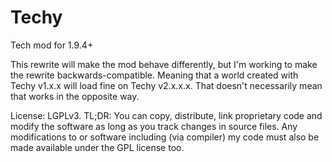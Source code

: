 # Techy
Tech mod for 1.9.4+

This rewrite will make the mod behave differently, but I'm working to make the rewrite backwards-compatible. Meaning that a world created with Techy v1.x.x will load fine on Techy v2.x.x.x. That doesn't necessarily mean that works in the opposite way.

License: LGPLv3. TL;DR: You can copy, distribute, link proprietary code and modify the software as long as you track changes in source files. Any modifications to or software including (via compiler) my code must also be made available under the GPL license too.

